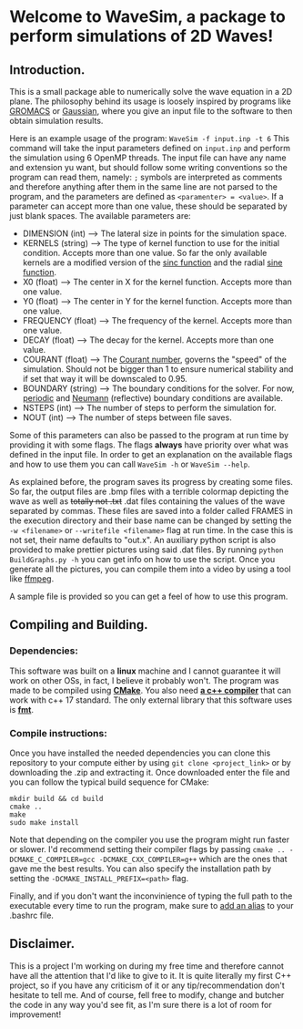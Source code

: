 # Welcome to WaveSim, a package to perform simulations of 2D Waves!

## Introduction.

This is a small package able to numerically solve the wave equation in a 2D plane. The philosophy behind its usage is loosely inspired by programs like [GROMACS](https://www.gromacs.org/) or [Gaussian](https://gaussian.com/), where you give an input file to the software to then obtain simulation results.

Here is an example usage of the program:
```WaveSim -f input.inp -t 6```
This command will take the input parameters defined on ```input.inp``` and perform the simulation using 6 OpenMP threads. The input file can have any name and extension yu want, but should follow some writing conventions so the program can read them, namely: ```;``` symbols are interpreted as comments and therefore anything after them in the same line are not parsed to the program, and the parameters are defined as ```<paramenter> = <value>```. If a parameter can accept more than one value, these should be separated by just blank spaces. The available parameters are:

- DIMENSION (int)    --> The lateral size in points for the simulation space.
- KERNELS   (string) --> The type of kernel function to use for the initial condition. Accepts more than one value. So far the only available kernels are a modified version of the [sinc function](https://en.wikipedia.org/wiki/Sinc_function) and the radial [sine function](https://en.wikipedia.org/wiki/Sine_and_cosine). 
- X0        (float)  --> The center in X for the kernel function. Accepts more than one value.
- Y0        (float)  --> The center in Y for the kernel function. Accepts more than one value.
- FREQUENCY (float)  --> The frequency of the kernel. Accepts more than one value.
- DECAY     (float)  --> The decay for the kernel. Accepts more than one value.
- COURANT   (float)  --> The [Courant number](https://en.wikipedia.org/wiki/Courant%E2%80%93Friedrichs%E2%80%93Lewy_condition), governs the "speed" of the simulation. Should not be bigger than 1 to ensure numerical stability and if set that way it will be downscaled to 0.95.
- BOUNDARY  (string) --> The boundary conditions for the solver. For now, [periodic](https://en.wikipedia.org/wiki/Periodic_boundary_conditions) and [Neumann](https://en.wikipedia.org/wiki/Neumann_boundary_condition) (reflective) boundary conditions are available. 
- NSTEPS    (int)    --> The number of steps to perform the simulation for.
- NOUT      (int)    --> The number of steps between file saves.

Some of this parameters can also be passed to the program at run time by providing it with some flags. The flags **always** have priority over what was defined in the input file. In order to get an explanation on the available flags and how to use them you can call ```WaveSim -h``` or ```WaveSim --help```.

As explained before, the program saves its progress by creating some files. So far, the output files are .bmp files with a terrible colormap depicting the wave as well as ~~totally not .txt~~ .dat files containing the values of the wave separated by commas. These files are saved into a folder called FRAMES in the execution directory and their base name can be changed by setting the ```-w <filename>``` or ```--writefile <filename>``` flag at run time. In the case this is not set, their name defaults to "out.x". An auxiliary python script is also provided to make prettier pictures using said .dat files. By running ```python BuildGraphs.py -h``` you can get info on how to use the script. Once you generate all the pictures, you can compile them into a video by using a tool like [ffmpeg](https://ffmpeg.org/).

A sample file is provided so you can get a feel of how to use this program.

## Compiling and Building.

### Dependencies:

This software was built on a **linux** machine and I cannot guarantee it will work on other OSs, in fact, I believe it probably won't. The program was made to be compiled using [**CMake**](https://cmake.org/). You also need [**a c++ compiler**](https://gcc.gnu.org/) that can work with c++ 17 standard. The only external library that this software uses is [**fmt**](https://github.com/fmtlib/fmt).

### Compile instructions:

Once you have installed the needed dependencies you can clone this repository to your compute either by using
```git clone <project_link>``` or by downloading the .zip and extracting it. Once downloaded enter the file and you can follow the typical build sequence for CMake:

```
mkdir build && cd build
cmake ..
make
sudo make install
```

Note that depending on the compiler you use the program might run faster or slower. I'd recommend setting their compiler flags by passing ```cmake .. -DCMAKE_C_COMPILER=gcc -DCMAKE_CXX_COMPILER=g++``` which are the ones that gave me the best results. You can also specify the installation path by setting the ```-DCMAKE_INSTALL_PREFIX=<path>``` flag.

Finally, and if you don't want the inconvinience of typing the full path to the executable every time to run the program, make sure to [add an alias](https://linuxhint.com/bash_alias/) to your .bashrc file.

## Disclaimer.

This is a project I'm working on during my free time and therefore cannot have all the attention that I'd like to give to it. It is quite literally my first C++ project, so if you have any criticism of it or any tip/recommendation don't hesitate to tell me. And of course, fell free to modify, change and butcher the code in any way you'd see fit, as I'm sure there is a lot of room for improvement!
